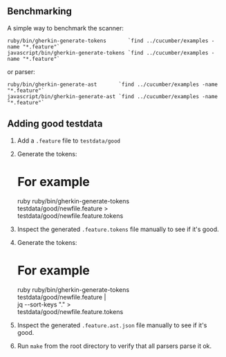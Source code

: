 ## Benchmarking

A simple way to benchmark the scanner:

    ruby/bin/gherkin-generate-tokens       `find ../cucumber/examples -name "*.feature"`
    javascript/bin/gherkin-generate-tokens `find ../cucumber/examples -name "*.feature"`

or parser:

    ruby/bin/gherkin-generate-ast       `find ../cucumber/examples -name "*.feature"`
    javascript/bin/gherkin-generate-ast `find ../cucumber/examples -name "*.feature"`

## Adding good testdata

1) Add a `.feature` file to `testdata/good`
2) Generate the tokens:

    # For example
    ruby ruby/bin/gherkin-generate-tokens \
    testdata/good/newfile.feature > \
    testdata/good/newfile.feature.tokens

3) Inspect the generated `.feature.tokens` file manually to see if it's good.
4) Generate the tokens:

    # For example
    ruby ruby/bin/gherkin-generate-tokens \
    testdata/good/newfile.feature | \
    jq --sort-keys "." > \
    testdata/good/newfile.feature.tokens

5) Inspect the generated `.feature.ast.json` file manually to see if it's good.
6) Run `make` from the root directory to verify that all parsers parse it ok.
